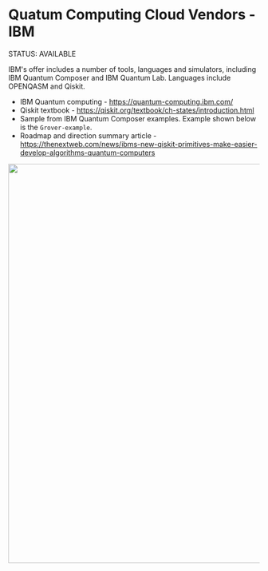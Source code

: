 # Quatum Computing Cloud Vendors - IBM

STATUS: AVAILABLE

IBM's offer includes a number of tools, languages and simulators, including IBM Quantum Composer and IBM Quantum Lab.
Languages include OPENQASM and Qiskit.

- IBM Quantum computing - https://quantum-computing.ibm.com/
- Qiskit textbook - https://qiskit.org/textbook/ch-states/introduction.html
- Sample from IBM Quantum Composer examples.  Example shown below is the `Grover-example`.
- Roadmap and direction summary article - https://thenextweb.com/news/ibms-new-qiskit-primitives-make-easier-develop-algorithms-quantum-computers

<img src="https://github.com/lynnlangit/learning-quantum/blob/main/images/grover.png" width=800>
